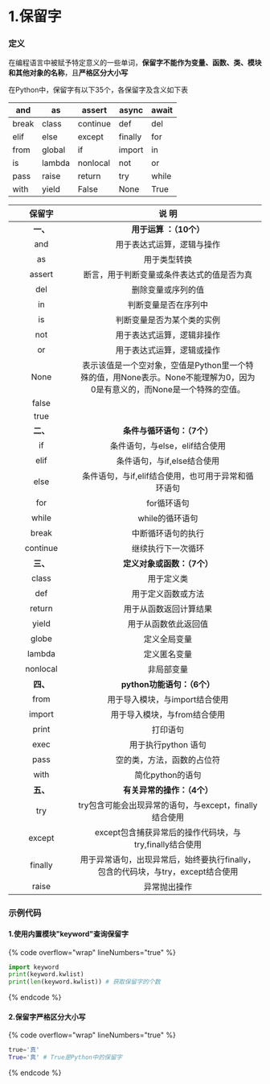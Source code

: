 # 1.保留字

### 定义

在编程语言中被赋予特定意义的一些单词，**保留字不能作为变量、函数、类、模块和其他对象的名称**，且**严格区分大小写**

在Python中，保留字有以下35个，各保留字及含义如下表

| and   | as     | assert   | async   | await |
| ----- | ------ | -------- | ------- | ----- |
| break | class  | continue | def     | del   |
| elif  | else   | except   | finally | for   |
| from  | global | if       | import  | in    |
| is    | lambda | nonlocal | not     | or    |
| pass  | raise  | return   | try     | while |
| with  | yield  | False    | None    | True  |

<table data-full-width="false"><thead><tr><th width="115" align="center">保留字</th><th align="center">说 明</th></tr></thead><tbody><tr><td align="center"><strong>一、</strong></td><td align="center"><strong>用于运算 ：（10个）</strong></td></tr><tr><td align="center">and</td><td align="center">用于表达式运算，逻辑与操作</td></tr><tr><td align="center">as</td><td align="center">用于类型转换</td></tr><tr><td align="center">assert</td><td align="center">断言，用于判断变量或条件表达式的值是否为真</td></tr><tr><td align="center">del</td><td align="center">删除变量或序列的值</td></tr><tr><td align="center">in</td><td align="center">判断变量是否在序列中</td></tr><tr><td align="center">is</td><td align="center">判断变量是否为某个类的实例</td></tr><tr><td align="center">not</td><td align="center">用于表达式运算，逻辑非操作</td></tr><tr><td align="center">or</td><td align="center">用于表达式运算，逻辑或操作</td></tr><tr><td align="center">None</td><td align="center">表示该值是一个空对象，空值是Python里一个特殊的值，用None表示。None不能理解为0，因为0是有意义的，而None是一个特殊的空值。</td></tr><tr><td align="center">false</td><td align="center"></td></tr><tr><td align="center">true</td><td align="center"></td></tr><tr><td align="center"><strong>二、</strong></td><td align="center"><strong>条件与循环语句：（7个）</strong></td></tr><tr><td align="center">if</td><td align="center">条件语句，与else，elif结合使用</td></tr><tr><td align="center">elif</td><td align="center">条件语句，与if,else结合使用</td></tr><tr><td align="center">else</td><td align="center">条件语句，与if,elif结合使用，也可用于异常和循环语句</td></tr><tr><td align="center">for</td><td align="center">for循环语句</td></tr><tr><td align="center">while</td><td align="center">while的循环语句</td></tr><tr><td align="center">break</td><td align="center">中断循环语句的执行</td></tr><tr><td align="center">continue</td><td align="center">继续执行下一次循环</td></tr><tr><td align="center"><strong>三、</strong></td><td align="center"><strong>定义对象或函数：（7个）</strong></td></tr><tr><td align="center">class</td><td align="center">用于定义类</td></tr><tr><td align="center">def</td><td align="center">用于定义函数或方法</td></tr><tr><td align="center">return</td><td align="center">用于从函数返回计算结果</td></tr><tr><td align="center">yield</td><td align="center">用于从函数依此返回值</td></tr><tr><td align="center">globe</td><td align="center">定义全局变量</td></tr><tr><td align="center">lambda</td><td align="center">定义匿名变量</td></tr><tr><td align="center">nonlocal</td><td align="center">非局部变量</td></tr><tr><td align="center"><strong>四、</strong></td><td align="center"><strong>python功能语句：（6个）</strong></td></tr><tr><td align="center">from</td><td align="center">用于导入模块，与import结合使用</td></tr><tr><td align="center">import</td><td align="center">用于导入模块，与from结合使用</td></tr><tr><td align="center">print</td><td align="center">打印语句</td></tr><tr><td align="center">exec</td><td align="center">用于执行python 语句</td></tr><tr><td align="center">pass</td><td align="center">空的类，方法，函数的占位符</td></tr><tr><td align="center">with</td><td align="center">简化python的语句</td></tr><tr><td align="center"><strong>五、</strong></td><td align="center"><strong>有关异常的操作：（4个）</strong></td></tr><tr><td align="center">try</td><td align="center">try包含可能会出现异常的语句，与except，finally结合使用</td></tr><tr><td align="center">except</td><td align="center">except包含捕获异常后的操作代码块，与try,finally结合使用</td></tr><tr><td align="center">finally</td><td align="center">用于异常语句，出现异常后，始终要执行finally，包含的代码块，与try，except结合使用</td></tr><tr><td align="center">raise</td><td align="center">异常抛出操作</td></tr></tbody></table>

### 示例代码

#### 1.使用内置模块"keyword"查询保留字

{% code overflow="wrap" lineNumbers="true" %}
```python
import keyword
print(keyword.kwlist)
print(len(keyword.kwlist)) # 获取保留字的个数
```
{% endcode %}

#### 2.保留字严格区分大小写

{% code overflow="wrap" lineNumbers="true" %}
```python
true='真'
True='真' # True是Python中的保留字
```
{% endcode %}

